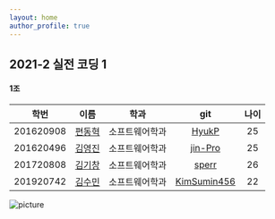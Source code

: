 ```yaml
---
layout: home
author_profile: true
---
```



## 2021-2 실전 코딩 1
####  1조
|학번|이름|학과|git|나이|
|:--:|:--:|:--:|:-:|:--:|
|201620908|[편동혁](./hello2)|소프트웨어학과|[HyukP](https://github.com/HyukP)|25|
|201620496|[김영진](./hello)|소프트웨어학과|[jin-Pro](https://github.com/jin-Pro)|25|
|201720808|[김기창](./hello3)|소프트웨어학과|[sperr](https://github.com/sperr)|26|
|201920742|[김수민](./hello4)|소프트웨어학과|[KimSumin456](https://github.com/KimSumin456)|22|


![picture](https://cdn.pixabay.com/photo/2020/10/14/19/49/santorini-5655299_960_720.jpg)
